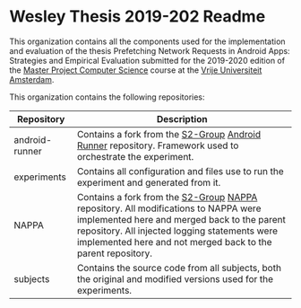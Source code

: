 # Wesley Thesis 2019-202 Readme

This organization contains all the components used for the implementation and evaluation of the thesis Prefetching Network Requests in Android Apps: Strategies and Empirical Evaluation submitted for the 2019-2020 edition of 
the [Master Project Computer Science](https://studiegids.vu.nl/en/Master/2019-2020/computer-science/XM_0011) course 
at the [Vrije Universiteit Amsterdam](https://www.vu.nl/en).

This organization contains the following repositories:

| Repository     | Description                                                                                                                                                                                                                                        |
|----------------|----------------------------------------------------------------------------------------------------------------------------------------------------------------------------------------------------------------------------------------------------|
| android-runner | Contains a fork from the [S2-Group](https://github.com/S2-group) [Android Runner](https://github.com/S2-group/android-runner) repository.  Framework used to orchestrate the experiment.                                                                                                                                        |
| experiments    | Contains all configuration and files use to run the experiment and generated from it.                                                                                                                                                              |
| NAPPA          | Contains a fork from the [S2-Group](https://github.com/S2-group) [NAPPA](https://github.com/S2-group/NAPPA) repository. All modifications to NAPPA were implemented here and merged back to the parent repository. All injected logging statements were implemented here and not merged back to the parent repository. |
| subjects       | Contains the source code from all subjects, both the original and modified versions used for the experiments.                                                                                                                                      |
